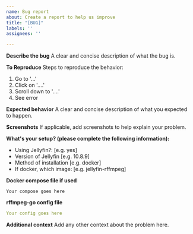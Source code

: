 ```yaml
---
name: Bug report
about: Create a report to help us improve
title: "[BUG]"
labels: ''
assignees: ''

---
```


**Describe the bug**
A clear and concise description of what the bug is.

**To Reproduce**
Steps to reproduce the behavior:
1. Go to '...'
2. Click on '....'
3. Scroll down to '....'
4. See error

**Expected behavior**
A clear and concise description of what you expected to happen.

**Screenshots**
If applicable, add screenshots to help explain your problem.

**What's your setup? (please complete the following information):**
 - Using Jellyfin?: [e.g. yes]
 - Version of Jellyfin [e.g. 10.8.9]
 - Method of installation [e.g. docker]
 - If docker, which image: [e.g. jellyfin-rffmpeg]

**Docker compose file if used**
```docker
Your compose goes here
```

**rffmpeg-go config file**
```yaml
Your config goes here
```

**Additional context**
Add any other context about the problem here.
